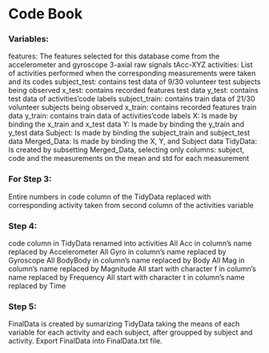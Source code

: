 # Code Book

### Variables:
features: The features selected for this database come from the accelerometer and gyroscope 3-axial raw signals tAcc-XYZ
activities: List of activities performed when the corresponding measurements were taken and its codes
subject_test: contains test data of 9/30 volunteer test subjects being observed
x_test: contains recorded features test data
y_test: contains test data of activities’code labels
subject_train: contains train data of 21/30 volunteer subjects being observed
x_train: contains recorded features train data
y_train: contains train data of activities’code labels
X: Is made by binding the x_train and x_test data
Y: Is made by binding the y_train and y_test data
Subject: Is made by binding the subject_train and subject_test data
Merged_Data: Is made by binding the X, Y, and Subject data
TidyData: Is created by subsetting Merged_Data, selecting only columns: subject, code and the measurements on the mean and std
for each measurement

### For Step 3:
Entire numbers in code column of the TidyData replaced with corresponding activity taken from second column of the activities variable

### Step 4:
code column in TidyData renamed into activities
All Acc in column’s name replaced by Accelerometer
All Gyro in column’s name replaced by Gyroscope
All BodyBody in column’s name replaced by Body
All Mag in column’s name replaced by Magnitude
All start with character f in column’s name replaced by Frequency
All start with character t in column’s name replaced by Time

### Step 5:
FinalData is created by sumarizing TidyData taking the means of each variable for each activity and each subject, after groupped by subject and activity.
Export FinalData into FinalData.txt file.
